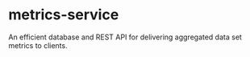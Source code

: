 # metrics-service
An efficient database and REST API for delivering aggregated data set metrics to clients.
